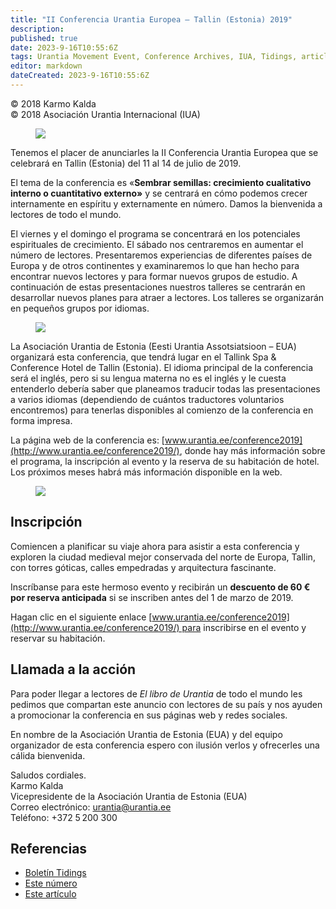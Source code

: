 ```yaml
---
title: "II Conferencia Urantia Europea – Tallin (Estonia) 2019"
description: 
published: true
date: 2023-9-16T10:55:6Z
tags: Urantia Movement Event, Conference Archives, IUA, Tidings, article
editor: markdown
dateCreated: 2023-9-16T10:55:6Z
---
```


<p class="v-card v-sheet theme--light gray lighten-3 px-2">© 2018 Karmo Kalda<br>© 2018 Asociación Urantia Internacional (IUA)</p>


<figure id="Figure_1" class="image urantiapedia image-style-align-left">
<img src="/image/article/IUA_Tidings/Sowing-Seeds-white-background-300x355.jpg">
</figure>

Tenemos el placer de anunciarles la II Conferencia Urantia Europea que se celebrará en Tallin (Estonia) del 11 al 14 de julio de 2019.

El tema de la conferencia es «**Sembrar semillas: crecimiento cualitativo interno o cuantitativo externo»** y se centrará en cómo podemos crecer internamente en espíritu y externamente en número. Damos la bienvenida a lectores de todo el mundo.

El viernes y el domingo el programa se concentrará en los potenciales espirituales de crecimiento. El sábado nos centraremos en aumentar el número de lectores. Presentaremos experiencias de diferentes países de Europa y de otros continentes y examinaremos lo que han hecho para encontrar nuevos lectores y para formar nuevos grupos de estudio. A continuación de estas presentaciones nuestros talleres se centrarán en desarrollar nuevos planes para atraer a lectores. Los talleres se organizarán en pequeños grupos por idiomas.

<figure id="Figure_2" class="image urantiapedia image-style-align-right">
<img src="/image/article/IUA_Tidings/Tallink-Spa-amp-Conference-Hotel-Conference-300x225.jpg">
</figure>

La Asociación Urantia de Estonia (Eesti Urantia Assotsiatsioon – EUA) organizará esta conferencia, que tendrá lugar en el Tallink Spa & Conference Hotel de Tallin (Estonia). El idioma principal de la conferencia será el inglés, pero si su lengua materna no es el inglés y le cuesta entenderlo debería saber que planeamos traducir todas las presentaciones a varios idiomas (dependiendo de cuántos traductores voluntarios encontremos) para tenerlas disponibles al comienzo de la conferencia en forma impresa.

La página web de la conferencia es: [www.urantia.ee/conference2019](http://www.urantia.ee/conference2019/), donde hay más información sobre el programa, la inscripción al evento y la reserva de su habitación de hotel. Los próximos meses habrá más información disponible en la web.
<br style="clear:both;"/>

<figure id="Figure_3" class="image urantiapedia">
<img src="/image/article/IUA_Tidings/TVL-panoraam-Visit-Estonia-706x214.jpg">
</figure>

## Inscripción

Comiencen a planificar su viaje ahora para asistir a esta conferencia y exploren la ciudad medieval mejor conservada del norte de Europa, Tallin, con torres góticas, calles empedradas y arquitectura fascinante.

Inscríbanse para este hermoso evento y recibirán un **descuento de 60 € por reserva anticipada** si se inscriben antes del 1 de marzo de 2019.

Hagan clic en el siguiente enlace [www.urantia.ee/conference2019](http://www.urantia.ee/conference2019/) para inscribirse en el evento y reservar su habitación.

## Llamada a la acción

Para poder llegar a lectores de _El libro de Urantia_ de todo el mundo les pedimos que compartan este anuncio con lectores de su país y nos ayuden a promocionar la conferencia en sus páginas web y redes sociales.

En nombre de la Asociación Urantia de Estonia (EUA) y del equipo organizador de esta conferencia espero con ilusión verlos y ofrecerles una cálida bienvenida.

Saludos cordiales.  
Karmo Kalda  
Vicepresidente de la Asociación Urantia de Estonia (EUA)  
Correo electrónico: [urantia@urantia.ee](mailto:urantia@urantia.ee)  
Teléfono: +372 5 200 300

## Referencias

- [Boletín Tidings](https://urantia-association.org/acerca-del-boletin-tidings/?lang=es)
- [Este número](https://urantia-association.org/newsletter/tidings-diciembre-2018/?lang=es)
- [Este artículo](https://urantia-association.org/ii-conferencia-urantia-europea-tallin-estonia-2019/?lang=es)


